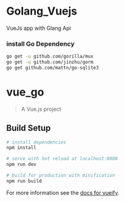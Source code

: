 # Golang_Vuejs
VueJs app with Glang Api 

### install Go Dependency 
 ```sh
 go get -u github.com/gorilla/mux
 go get -u github.com/jinzhu/gorm
 go get github.com/mattn/go-sqlite3
 ```
 

 # vue_go

> A Vue.js project

## Build Setup

``` bash
# install dependencies
npm install

# serve with hot reload at localhost:8080
npm run dev

# build for production with minification
npm run build
```

For more information see the [docs for vueify](https://github.com/vuejs/vueify).

    
 

